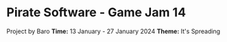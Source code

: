 # Pirate Software - Game Jam 14
Project by Baro
**Time:** 13 January - 27 January 2024
**Theme:** It's Spreading

